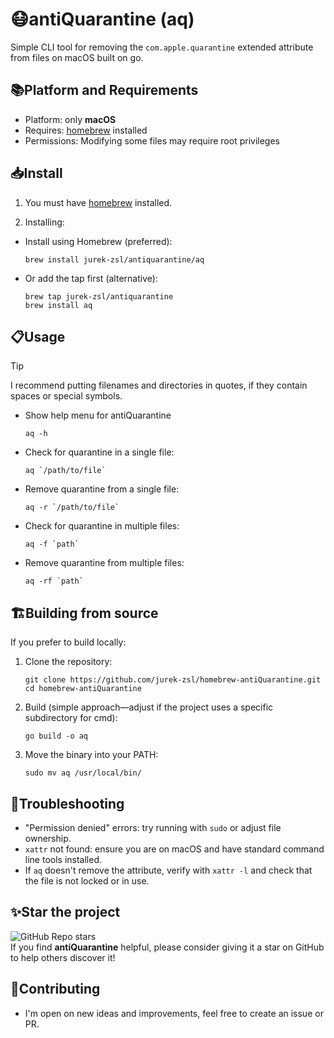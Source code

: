 # 😷antiQuarantine (aq)

Simple CLI tool for removing the `com.apple.quarantine` extended attribute from files on macOS built on go.

## 📚Platform and Requirements

- Platform: only **macOS**
- Requires: [homebrew](https://brew.sh) installed
- Permissions: Modifying some files may require root privileges
  
## 📥Install

1. You must have [homebrew](https://brew.sh) installed.

2. Installing:
   
- Install using Homebrew (preferred):
  ```
  brew install jurek-zsl/antiquarantine/aq
  ```

- Or add the tap first (alternative):
  ```
  brew tap jurek-zsl/antiquarantine
  brew install aq
  ```

## 📋Usage

> [!TIP]
> I recommend putting filenames and directories in quotes, if they contain spaces or special symbols.


- Show help menu for antiQuarantine
  ```
  aq -h
  ```
- Check for quarantine in a single file:
  ```
  aq `/path/to/file`
  ```
- Remove quarantine from a single file:
  ```
  aq -r `/path/to/file`
  ```
- Check for quarantine in multiple files:
  ```
  aq -f `path`
  ```
- Remove quarantine from multiple files:
  ```
  aq -rf `path`
  ```

## 🏗️Building from source

If you prefer to build locally:

1. Clone the repository:
   ```
   git clone https://github.com/jurek-zsl/homebrew-antiQuarantine.git
   cd homebrew-antiQuarantine
   ```

2. Build (simple approach—adjust if the project uses a specific subdirectory for cmd):
   ```
   go build -o aq
   ```

3. Move the binary into your PATH:
   ```
   sudo mv aq /usr/local/bin/
   ```

## 🔧Troubleshooting

- "Permission denied" errors: try running with `sudo` or adjust file ownership.
- `xattr` not found: ensure you are on macOS and have standard command line tools installed.
- If `aq` doesn't remove the attribute, verify with `xattr -l` and check that the file is not locked or in use.

## ✨Star the project
![GitHub Repo stars](https://img.shields.io/github/stars/jurek-zsl/homebrew-antiQuarantine)
<br>
If you find **antiQuarantine** helpful, please consider giving it a star on GitHub to help others discover it!

## 🤝Contributing

- I'm open on new ideas and improvements, feel free to create an issue or PR.
